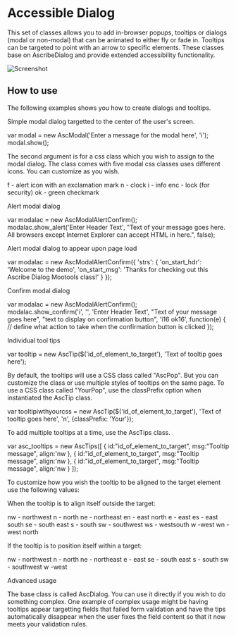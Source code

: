 Accessible Dialog
===========

This set of classes allows you to add in-browser popups, tooltips or dialogs (modal or non-modal) that can be animated to either fly or fade in. 
Tooltips can be targeted to point with an arrow to specific elements. These classes base on AscribeDialog and provide extended accessibility 
functionality.

![Screenshot](http://accessiblemootoolsdemo.iao.fraunhofer.de/img/Dialog.png)

How to use
----------

The following examples shows you how to create dialogs and tooltips. 

Simple modal dialog targetted to the center of the user's screen.

var modal = new AscModal('Enter a message for the modal here', 'i');
modal.show();

The second argument is for a css class which you wish to assign to the modal dialog. The class comes with five modal css classes uses different icons. You can customize as you wish. 

f - alert icon with an exclamation mark
n - clock
i - info
enc - lock (for security)
ok - green checkmark

Alert modal dialog

var modalac = new AscModalAlertConfirm();	
modalac.show_alert('Enter Header Text', "Text of your message goes here. All browsers except Internet Explorer can accept HTML in here.", false);

Alert modal dialog to appear upon page load

var modalac = new AscModalAlertConfirm({
	'strs': { 
		'on_start_hdr': 'Welcome to the demo',
		'on_start_msg': 'Thanks for checking out this Ascribe Dialog Mootools class!'
	}
});	

Confirm modal dialog

var modalac = new AscModalAlertConfirm();	
modalac.show_confirm('i', '', 'Enter Header Text', "Text of your message goes here", "text to display on confirmation button", 'i16 ok16', function(e) { 
	// define what action to take when the confirmation button is clicked
});

Individual tool tips

var tooltip = new AscTip($('id_of_element_to_target'), 'Text of tooltip goes here');

By default, the tooltips will use a CSS class called "AscPop". But you can customize the class or use multiple styles of tooltips on the same page. To use a CSS class called "YourPop", use the classPrefix option when instantiated the AscTip class. 

var tooltipiwthyourcss = new AscTip($('id_of_element_to_target'), 'Text of tooltip goes here', 'n', {classPrefix: 'Your'});

To add multiple tooltips at a time, use the AscTips class. 

var asc_tooltips = new AscTips([
	{ id:"id_of_element_to_target", msg:"Tooltip message", align:'nw },
	{ id:"id_of_element_to_target", msg:"Tooltip message", align:'nw },
	{ id:"id_of_element_to_target", msg:"Tooltip message", align:'nw }
]); 

To customize how you wish the tooltip to be aligned to the target element use the following values:

When the tooltip is to align itself outside the target:

nw - northwest
n - north
ne - northeast
en - east north
e - east
es - east south
se - south east
s - south
sw - southwest
ws - westsouth
w  -west
wn - west north

If the tooltip is to position itself within a target: 

nw - northwest
n - north
ne - northeast
e - east
se - south east
s - south
sw - southwest
w  -west

Advanced usage

The base class is called AscDialog. You can use it directly if you wish to do something complex. One example of complex usage might be having tooltips appear targetting fields that failed form validation and have the tips automatically disappear when the user fixes the field content so that it now meets your validation rules.  
